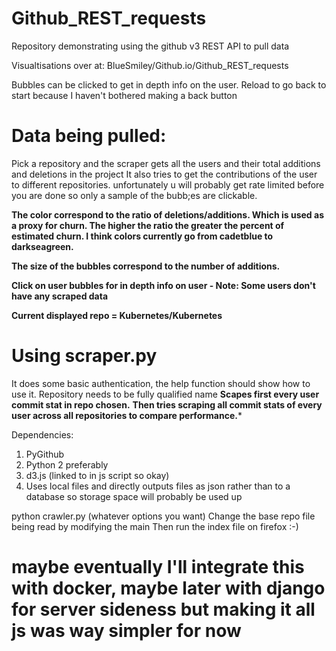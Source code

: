 # Github_REST_requests
Repository demonstrating using the github v3 REST API to pull data

Visualtisations over at: BlueSmiley/Github.io/Github_REST_requests

Bubbles can be clicked to get in depth info on the user. 
Reload to go back to start because I haven't bothered making a back button

# Data being pulled:
Pick a repository and the scraper gets all the users and their total additions and deletions in the project 
It also tries to get the contributions of the user to different repositories. unfortunately u will probably get rate limited before you are done so only a sample of the bubb;es are clickable.

**The color correspond to the ratio of deletions/additions. Which is used as a proxy for churn. The higher the ratio the greater the percent of estimated churn. I think colors currently go from cadetblue to darkseagreen.**

**The size of the bubbles correspond to the number of additions.**

**Click on user bubbles for in depth info on user - Note: Some users don't have any scraped data**

**Current displayed repo = Kubernetes/Kubernetes**

# Using scraper.py
It does some basic authentication, the help function should show how to use it.
Repository needs to be fully qualified name
**Scapes first every user commit stat in repo chosen.**
**Then tries scraping all commit stats of every user across all repositories to compare performance.***

Dependencies:
1. PyGithub
2. Python 2 preferably
3. d3.js (linked to in js script so okay)
4. Uses local files and directly outputs files as json rather than to a database so storage space will probably be used up

python crawler.py (whatever options you want)
Change the base repo file being read by modifying the main
Then run the index file on firefox :-)

# maybe eventually I'll integrate this with docker, maybe later with django for server sideness but making it all js was way simpler for now
